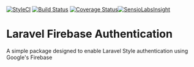 [![StyleCI](https://styleci.io/repos/105987833/shield?branch=master)](https://styleci.io/repos/105987833)  [![Build Status](https://travis-ci.org/asahasrabuddhe/LaravelAuthFirebase.svg?branch=master)](https://travis-ci.org/asahasrabuddhe/LaravelAuthFirebase) [![Coverage Status](https://coveralls.io/repos/github/asahasrabuddhe/LaravelAuthFirebase/badge.svg?branch=master)](https://coveralls.io/github/asahasrabuddhe/LaravelAuthFirebase?branch=master)[![SensioLabsInsight](https://insight.sensiolabs.com/projects/2ab3b439-a1d4-4e23-bfd0-00b655c0ba39/big.png)](https://insight.sensiolabs.com/projects/2ab3b439-a1d4-4e23-bfd0-00b655c0ba39)
# Laravel Firebase Authentication

A simple package designed to enable Laravel Style authentication using Google's Firebase
